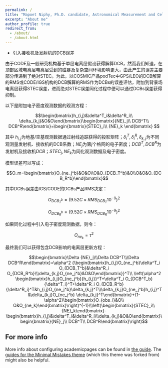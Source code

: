 ```yaml
---
permalink: /
title: "Mapoet Niphy, Ph.D. candidate, Astronomical Measurement and Celestial Mechanics"
excerpt: "About me"
author_profile: true
redirect_from: 
  - /about/
  - /about.html
---
```


- 引入接收机及发射机的DCB误差

由于CODE及一般研究机构基于单层电离层假设获得解算DCB，然而我们知道，在顶部区域电离层电离层受到的磁暴及复杂空间环境影响更大，由此产生的误差主要部分传递到了绝对STEC。为此，以COSMIC产品podTec中GPS/LEO的DCB解算的RMS或CODE/IGS机构的DCB解算的RMS作为DCBs的误差评估，附加到背景场电离层获得STEC误差，进而绝对STEC误差同化过程中便可以通过DCBs误差获得抑制。  
    
以下是附加电子密度观测数据的观测方程：
    
$$\begin{bmatrix}h_{i,j}&\delta^T_i&\delta^R_i\\ \delta_{k,j}&O&O\end{bmatrix}\begin{bmatrix}{NE}_j\\ DCB^T\\ DCB^R\end{bmatrix}=\begin{bmatrix}{STEC}_i\\ {NE}_k \end{bmatrix} $$

其中 $h_{i,j}$为地基/空基观测数据通过射线追踪获得的投影矩阵；$\delta^T_i,\delta^R_i,\delta_{k,j}$为不同观测量发射机、接收机的DCB系数；$NE_j$为第$j$个格网的电子密度；$DCB^T,DCB^R$为发射机及接收机$DCB$；$STEC_j,NE_k$为同化观测数据及电子密度。

模型误差可以写成：

$$O_m=\begin{bmatrix}O_{ne_j^b}&O&O\\O&O_{DCB_T^b}&O\\O&O&O_{DCB_R^b}\end{bmatrix}$$
        
 其中DCBs误差由IGS/CODE的DCBs产品RMS决定：

$$O_{DCB_T^b}=(9.52C \times RMS_{DCB_T}10^{-9})^2$$


$$O_{DCB_R^b}=(9.52C \times RMS_{DCB_R}10^{-9})^2$$
        
如果同化过程中引入电子密度观测数据，则令：

$$O_{ne_k}=\tau^2$$

最终我们可以获得包含DCB影响的电离层更新方程：

$$\begin{bmatrix}\Delta {NE}_j\\\Delta DCB^T\\\Delta DCB^R\end{bmatrix}=\alpha^2 {\begin{bmatrix}h_{i,j}O_{ne_j^b}\delta^T_i O_{DCB_T^b}&\delta^R_i O_{DCB_R^b}\\\delta_{k,j}O_{ne_j^b}&O&O\end{bmatrix}}^T\\ \left(\alpha^2 \begin{bmatrix}h_{i,j}O_{ne_j^b}{h_{i,j}}^T+\delta^T_i O_{DCB^T_b}{\delta^T_i}^T+\delta^R_i O_{DCB_R^b}{\delta^R_i}^T&h_{i,j}O_{ne_j^b}\delta_{k,j}^T\\\delta_{k,j}O_{ne_j^b}h_{i,j}^T&\delta_{k,j}O_{ne_j^b} \delta_{k,j}^T\end{bmatrix}+(1-\alpha^2)\begin{bmatrix}O_{obs_i}&O\\ O&O_{ne_k}\end{bmatrix}\right)^{-1}\\\left(\begin{bmatrix}{STEC}_i\\{NE}_k\end{bmatrix}-\begin{bmatrix}h_{i,j}&\delta^T_i&\delta^R_i\\\delta_{k,j}&O&O\end{bmatrix}\begin{bmatrix}{NE}_j\\ DCB^T\\ DCB^R\end{bmatrix}\right)$$


For more info
------
More info about configuring academicpages can be found in [the guide](https://academicpages.github.io/markdown/). The [guides for the Minimal Mistakes theme](https://mmistakes.github.io/minimal-mistakes/docs/configuration/) (which this theme was forked from) might also be helpful.
